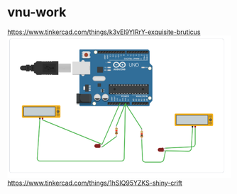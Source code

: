 # vnu-work
https://www.tinkercad.com/things/k3vEl9YIRrY-exquisite-bruticus
![image](https://github.com/kenny33225400/vnu-work/blob/main/%E8%9E%A2%E5%B9%95%E6%93%B7%E5%8F%96%E7%95%AB%E9%9D%A2%202024-04-21%20133530.png)
https://www.tinkercad.com/things/1hSIQ95YZKS-shiny-crift

